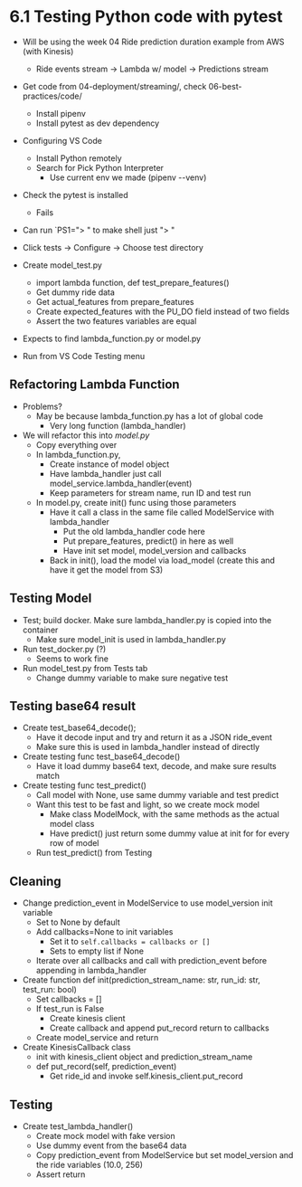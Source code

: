# 6.1 Testing Python code with pytest
- Will be using the week 04 Ride prediction duration example from AWS (with Kinesis)
	- Ride events stream -> Lambda w/ model -> Predictions stream

- Get code from 04-deployment/streaming/, check 06-best-practices/code/
	- Install pipenv
	- Install pytest as dev dependency
- Configuring VS Code
	- Install Python remotely 
	- Search for Pick Python Interpreter
		- Use current env we made (pipenv --venv)
- Check the pytest is installed
	- Fails 
- Can run `PS1="> " to make shell just "> "


- Click tests -> Configure -> Choose test directory
- Create model_test.py
	- import lambda function, def test_prepare_features()
	- Get dummy ride data
	- Get actual_features from prepare_features
	- Create expected_features with the PU_DO field instead of two fields
	- Assert the two features variables are equal
- Expects to find lambda_function.py or model.py
- Run from VS Code Testing menu

## Refactoring Lambda Function
- Problems?
	- May be because lambda_function.py has a lot of global code
		- Very long function (lambda_handler)
- We will refactor this into *model.py*
	- Copy everything over
	- In lambda_function.py,
		- Create instance of model object
		- Have lambda_handler just call model_service.lambda_handler(event)
		- Keep parameters for stream name, run ID and test run
	- In model.py, create init() func using those parameters
		- Have it call a class in the same file called ModelService with lambda_handler
			- Put the old lambda_handler code here
			- Put prepare_features, predict() in here as well
			- Have init set model, model_version and callbacks
		- Back in init(), load the model via load_model (create this and have it get the model from S3)

## Testing Model
- Test; build docker. Make sure lambda_handler.py is copied into the container
	- Make sure model_init is used in lambda_handler.py
- Run test_docker.py (?) 
	- Seems to work fine
- Run model_test.py from Tests tab
	- Change dummy variable to make sure negative test

## Testing base64 result
- Create test_base64_decode();
	- Have it decode input and try and return it as a JSON ride_event
	- Make sure this is used in lambda_handler instead of directly
- Create testing func test_base64_decode()
	- Have it load dummy base64 text, decode, and make sure results match
- Create testing func test_predict()
	- Call model with None, use same dummy variable and test predict
	- Want this test to be fast and light, so we create mock model
		- Make class ModelMock, with the same methods as the actual model class
		- Have predict() just return some dummy value at init for for every row of model
	- Run test_predict() from Testing

## Cleaning
- Change prediction_event in ModelService to use model_version init variable
	- Set to None by default
	- Add callbacks=None to init variables
		- Set it to `self.callbacks = callbacks or []`
		- Sets to empty list if None
	- Iterate over all callbacks and call with prediction_event before appending in lambda_handler
- Create function def init(prediction_stream_name: str, run_id: str, test_run: bool)
	- Set callbacks = []
	- If test_run is False
		- Create kinesis client
		- Create callback and append put_record return to callbacks 
	- Create model_service and return
- Create KinesisCallback class
	- init with kinesis_client object and prediction_stream_name
	- def put_record(self, prediction_event)
		- Get ride_id and invoke self.kinesis_client.put_record

## Testing
- Create test_lambda_handler()
	- Create mock model with fake version
	- Use dummy event from the base64 data
	- Copy prediction_event from ModelService but set model_version and the ride variables (10.0, 256)
	- Assert return

